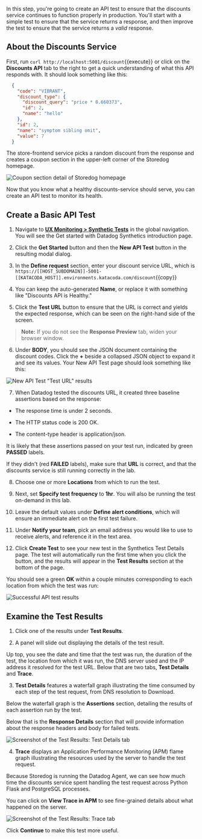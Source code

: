 In this step, you're going to create an API test to ensure that the discounts service continues to function properly in production. You'll start with a simple test to ensure that the service returns a response, and then improve the test to ensure that the service returns a *valid* response.

## About the Discounts Service

First, run `curl http://localhost:5001/discount`{{execute}} or click on the **Discounts API** tab to the right to get a quick understanding of what this API responds with. It should look something like this:

```json
  {
    "code": "VIBRANT", 
    "discount_type": {
      "discount_query": "price * 0.660373", 
      "id": 2, 
      "name": "hello"
    }, 
    "id": 2, 
    "name": "symptom sibling omit", 
    "value": 7
  }
```

The store-frontend service picks a random discount from the response and creates a coupon section in the upper-left corner of the Storedog homepage. 

![Coupon section detail of Storedog homepage](./assets/coupon_section_detail.png)

Now that you know what a healthy discounts-service should serve, you can create an API test to monitor its health.

## Create a Basic API Test

1. Navigate to <a href="https://app.datadoghq.com/synthetics/tests" target="_blank">**UX Monitoring > Synthetic Tests**</a> in the global navigation. You will see the Get started with Datadog Synthetics introduction page. 

2. Click the **Get Started** button and then the **New API Test** button in the resulting modal dialog.

3. In the **Define request** section, enter your discount service URL, which is `https://[[HOST_SUBDOMAIN]]-5001-[[KATACODA_HOST]].environments.katacoda.com/discount`{{copy}} 

4. You can keep the auto-generated **Name**, or replace it with something like "Discounts API is Healthy."

5. Click the **Test URL** button to ensure that the URL is correct and yields the expected response, which can be seen on the right-hand side of the screen.

  > **Note:** If you do not see the **Response Preview** tab, widen your browser window.

6. Under **BODY**, you should see the JSON document containing the discount codes. Click the **+** beside a collapsed JSON object to expand it and see its values. Your New API Test page should look something like this:

  ![New API Test "Test URL" results](./assets/api_test_url_results.png)

7. When Datadog tested the discounts URL, it created three baseline assertions based on the response:

  * The response time is under 2 seconds.
  
  * The HTTP status code is 200 OK.
  
  * The content-type header is application/json. 
  
  It is likely that these assertions passed on your test run, indicated by green **PASSED** labels. 
  
  If they didn't (red **FAILED** labels), make sure that **URL** is correct, and that the discounts service is still running correctly in the lab.

8. Choose one or more **Locations** from which to run the test.

9. Next, set **Specify test frequency** to **1hr**. You will also be running the test on-demand in this lab. 

10. Leave the default values under **Define alert conditions**, which will ensure an immediate alert on the first test failure.

11. Under **Notify your team**, pick an email address you would like to use to receive alerts, and reference it in the text area.

12. Click **Create Test** to see your new test in the Synthetics Test Details page. The test will automatically run the first time when you click the button, and the results will appear in the **Test Results** section at the bottom of the page. 

  You should see a green **OK** within a couple minutes corresponding to each location from which the test was run:

  ![Successful API test results](./assets/api_test_results.png)

## Examine the Test Results

1. Click one of the results under **Test Results**. 

2. A panel will slide out displaying the details of the test result. 

  Up top, you see the date and time that the test was run, the duration of the test, the location from which it was run, the DNS server used and the IP address it resolved for the test URL. Below that are two tabs, **Test Details** and **Trace**.

3. **Test Details** features a waterfall graph illustrating the time consumed by each step of the test request, from DNS resolution to Download. 

  Below the waterfall graph is the **Assertions** section, detailing the results of each assertion run by the test. 
  
  Below that is the **Response Details** section that will provide information about the response headers and body for failed tests.

  ![Screenshot of the Test Results: Test Details tab](./assets/discount_test_healthy.png)

4. **Trace** displays an Application Performance Monitoring (APM) flame graph illustrating the resources used by the server to handle the test request. 

  Because Storedog is running the Datadog Agent, we can see how much time the discounts service spent handling the test request across Python Flask and PostgreSQL processes. 
  
  You can click on **View Trace in APM** to see fine-grained details about what happened on the server.

![Screenshot of the Test Results: Trace tab](./assets/test_results_trace.png)

Click **Continue** to make this test more useful.
